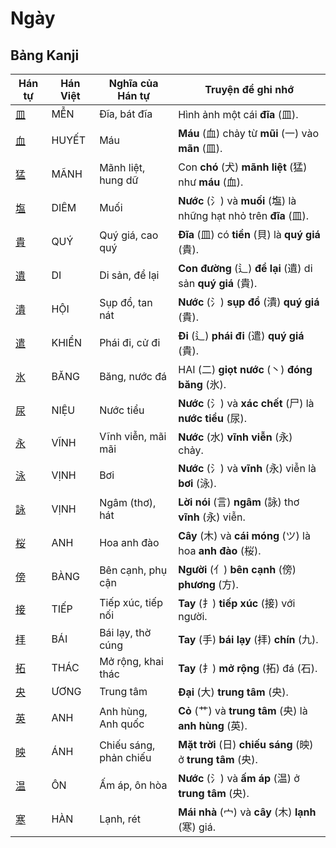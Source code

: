 # Ngày

## Bảng Kanji

| Hán tự | Hán Việt | Nghĩa của Hán tự | Truyện để ghi nhớ |
|---|---|---|---|
| [皿](https://www.google.com/search?q=https://mazii.net/vi-VN/search/kanji/javi/%E7%9A%BF) | MỄN | Đĩa, bát đĩa | Hình ảnh một cái **đĩa** (皿). |
| [血](https://www.google.com/search?q=https://mazii.net/vi-VN/search/kanji/javi/%E8%A1%80) | HUYẾT | Máu | **Máu** (血) chảy từ **mũi** (一) vào **mãn** (皿). |
| [猛](https://www.google.com/search?q=https://mazii.net/vi-VN/search/kanji/javi/%E7%8C%9B) | MÃNH | Mãnh liệt, hung dữ | Con **chó** (犬) **mãnh liệt** (猛) như **máu** (血). |
| [塩](https://www.google.com/search?q=https://mazii.net/vi-VN/search/kanji/javi/%E5%A1%A9) | DIÊM | Muối | **Nước** (氵) và **muối** (塩) là những hạt nhỏ trên **đĩa** (皿). |
| [貴](https://www.google.com/search?q=https://mazii.net/vi-VN/search/kanji/javi/%E8%B2%B4) | QUÝ | Quý giá, cao quý | **Đĩa** (皿) có **tiền** (貝) là **quý giá** (貴). |
| [遺](https://www.google.com/search?q=https://mazii.net/vi-VN/search/kanji/javi/%E9%81%BA) | DI | Di sản, để lại | **Con đường** (辶) **để lại** (遺) di sản **quý giá** (貴). |
| [潰](https://www.google.com/search?q=https://mazii.net/vi-VN/search/kanji/javi/%E6%BD%B0) | HỘI | Sụp đổ, tan nát | **Nước** (氵) **sụp đổ** (潰) **quý giá** (貴). |
| [遣](https://www.google.com/search?q=https://mazii.net/vi-VN/search/kanji/javi/%E9%81%A3) | KHIỂN | Phái đi, cử đi | **Đi** (辶) **phái đi** (遣) **quý giá** (貴). |
| [氷](https://www.google.com/search?q=https://mazii.net/vi-VN/search/kanji/javi/%E6%B0%B7) | BĂNG | Băng, nước đá | HAI (二) **giọt nước** (丶) **đóng băng** (氷). |
| [尿](https://www.google.com/search?q=https://mazii.net/vi-VN/search/kanji/javi/%E5%B0%BF) | NIỆU | Nước tiểu | **Nước** (氵) và **xác chết** (尸) là **nước tiểu** (尿). |
| [永](https://www.google.com/search?q=https://mazii.net/vi-VN/search/kanji/javi/%E6%B0%B8) | VĨNH | Vĩnh viễn, mãi mãi | **Nước** (水) **vĩnh viễn** (永) chảy. |
| [泳](https://www.google.com/search?q=https://mazii.net/vi-VN/search/kanji/javi/%E6%B3%B3) | VỊNH | Bơi | **Nước** (氵) và **vĩnh** (永) viễn là **bơi** (泳). |
| [詠](https://www.google.com/search?q=https://mazii.net/vi-VN/search/kanji/javi/%E8%A9%A0) | VỊNH | Ngâm (thơ), hát | **Lời nói** (言) **ngâm** (詠) thơ **vĩnh** (永) viễn. |
| [桜](https://www.google.com/search?q=https://mazii.net/vi-VN/search/kanji/javi/%E6%A1%9C) | ANH | Hoa anh đào | **Cây** (木) và **cái móng** (ツ) là hoa **anh đào** (桜). |
| [傍](https://www.google.com/search?q=https://mazii.net/vi-VN/search/kanji/javi/%E5%82%8D) | BÀNG | Bên cạnh, phụ cận | **Người** (亻) **bên cạnh** (傍) **phương** (方). |
| [接](https://www.google.com/search?q=https://mazii.net/vi-VN/search/kanji/javi/%E6%8E%A5) | TIẾP | Tiếp xúc, tiếp nối | **Tay** (扌) **tiếp xúc** (接) với người. |
| [拝](https://www.google.com/search?q=https://mazii.net/vi-VN/search/kanji/javi/%E6%8B%9D) | BÁI | Bái lạy, thờ cúng | **Tay** (手) **bái lạy** (拝) **chín** (九). |
| [拓](https://www.google.com/search?q=https://mazii.net/vi-VN/search/kanji/javi/%E6%8B%93) | THÁC | Mở rộng, khai thác | **Tay** (扌) **mở rộng** (拓) đá (石). |
| [央](https://www.google.com/search?q=https://mazii.net/vi-VN/search/kanji/javi/%E5%A4%AE) | ƯƠNG | Trung tâm | **Đại** (大) **trung tâm** (央). |
| [英](https://www.google.com/search?q=https://mazii.net/vi-VN/search/kanji/javi/%E8%8B%B1) | ANH | Anh hùng, Anh quốc | **Cỏ** (艹) và **trung tâm** (央) là **anh hùng** (英). |
| [映](https://www.google.com/search?q=https://mazii.net/vi-VN/search/kanji/javi/%E6%98%A0) | ÁNH | Chiếu sáng, phản chiếu | **Mặt trời** (日) **chiếu sáng** (映) ở **trung tâm** (央). |
| [温](https://www.google.com/search?q=https://mazii.net/vi-VN/search/kanji/javi/%E6%B8%A9) | ÔN | Ấm áp, ôn hòa | **Nước** (氵) và **ấm áp** (温) ở **trung tâm** (央). |
| [寒](https://www.google.com/search?q=https://mazii.net/vi-VN/search/kanji/javi/%E5%AF%92) | HÀN | Lạnh, rét | **Mái nhà** (宀) và **cây** (木) **lạnh** (寒) giá. |

